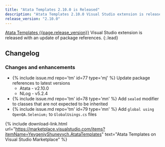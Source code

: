 ```yaml
---
title: "Atata Templates 2.10.0 is Released"
description: "Atata Templates 2.10.0 Visual Studio extension is released with an update of package references."
release_version: "2.10.0"
---
```


[Atata Templates {{page.release_version}}](https://marketplace.visualstudio.com/items?itemName=YevgeniyShunevych.AtataTemplates)
Visual Studio extension is released with an update of package references.
{:.lead}

<!--more-->

## Changelog

### Changes and enhancements

- &#8203;{% include issue.md repo='tm' id=77 type='mj' %} Update package references to latest versions
  - Atata - v2.10.0
  - NLog - v5.2.4
- &#8203;{% include issue.md repo='tm' id=78 type='mn' %} Add `sealed` modifier to classes that are not expected to be inherited
- &#8203;{% include issue.md repo='tm' id=79 type='mn' %} Add `global using OpenQA.Selenium;` to `GlobalUsings.cs` files

{% include download-link.html url="https://marketplace.visualstudio.com/items?itemName=YevgeniyShunevych.AtataTemplates" text="Atata Templates on Visual Studio Marketplace" %}